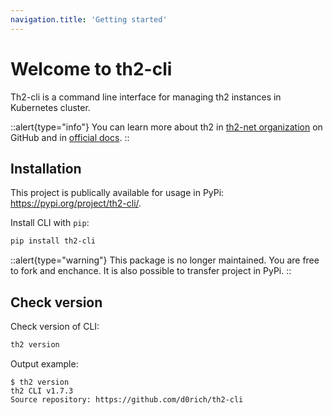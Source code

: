 ```yaml
---
navigation.title: 'Getting started'
---
```


# Welcome to th2-cli

Th2-cli is a command line interface for managing th2 instances in Kubernetes cluster.

::alert{type="info"}
  You can learn more about th2 in [th2-net organization](https://github.com/th2-net) on GitHub and in [official docs](https://th2.dev).
::

## Installation

This project is publically available for usage in PyPi: https://pypi.org/project/th2-cli/.

Install CLI with `pip`:

```bash
pip install th2-cli
```

::alert{type="warning"}
  This package is no longer maintained. You are free to fork and enchance. It is also possible to transfer project in PyPi.
::

## Check version

Check version of CLI:

```bash
th2 version
```

Output example:

```commandline
$ th2 version
th2 CLI v1.7.3
Source repository: https://github.com/d0rich/th2-cli
```